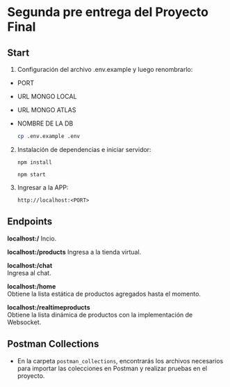 # Segunda pre entrega del Proyecto Final

## Start

1. Configuración del archivo .env.example y luego renombrarlo:

- PORT
- URL MONGO LOCAL
- URL MONGO ATLAS
- NOMBRE DE LA DB

   ```bash
   cp .env.example .env
   ```

2. Instalación de dependencias e iniciar servidor:
    ```shell
    npm install
    ```

    ```shell
    npm start
    ```
3. Ingresar a la APP:

    ```
    http://localhost:<PORT>
    ```
## Endpoints

**localhost:<PORT>/**
Incio.

**localhost:<PORT>/products**
Ingresa a la tienda virtual.

**localhost:<PORT>/chat**  
Ingresa al chat.

**localhost:<PORT>/home**  
Obtiene la lista estática de productos agregados hasta el momento.

**localhost:<PORT>/realtimeproducts**  
Obtiene la lista dinámica de productos con la implementación de Websocket. 


## Postman Collections

- En la carpeta `postman_collections`, encontrarás los archivos necesarios para importar las colecciones en Postman y realizar pruebas en el proyecto.
